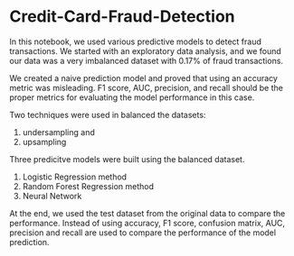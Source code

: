 # Credit-Card-Fraud-Detection

In this notebook, we used various predictive models to detect fraud transactions.
We started with an exploratory data analysis, and we found our data was a very imbalanced dataset with 0.17% of fraud transactions.     

We created a naive prediction model and proved that using an accuracy metric was misleading. F1 score, AUC, precision, and recall should be the proper metrics for evaluating the model performance in this case.          
            
Two techniques were used in balanced the datasets:
1) undersampling and 
2) upsampling     

Three predicitve models were built using the balanced dataset.
1) Logistic Regression method
2) Random Forest Regression method
3) Neural Network

At the end, we used the test dataset from the original data to compare the performance. Instead of using accuracy, F1 score, confusion matrix, AUC, precision and recall are used to compare the performance of the model prediction.
